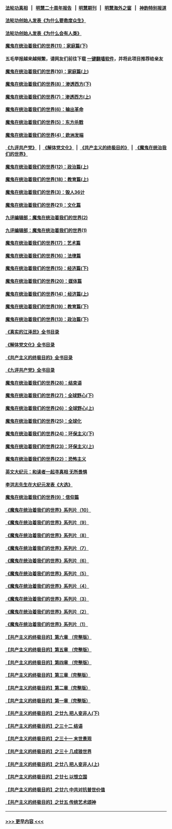 #### [法轮功真相](https://github.com/gfw-breaker/truth/blob/master/README.md?t=0) &nbsp;&nbsp;|&nbsp;&nbsp; [明慧二十周年报告](https://github.com/gfw-breaker/mh-reports/blob/master/README.md?t=0) &nbsp;&nbsp;|&nbsp;&nbsp;[明慧期刊](https://github.com/gfw-breaker/mh-qikan) &nbsp;&nbsp;|&nbsp;&nbsp; [明慧海外之窗](https://github.com/gfw-breaker/mh-news/blob/master/README.md?t=0) &nbsp;&nbsp;|&nbsp;&nbsp; [神韵特别报道](https://github.com/gfw-breaker/mh-news/blob/master/shenyun.md?t=0)
#### [法轮功创始人发表《为什么要救度众生》](../pages/nsc422/n13975246.md?t=06160343) 
#### [法轮功创始人发表《为什么会有人类》](../pages/nsc422/n13912117.md?t=06160343) 
#### [魔鬼在统治着我们的世界(11)：家庭篇(下)](../pages/nsc422/n10440961.md?t=06160343) 
#### 五毛举报越来越频繁，请网友们前往下载 [一键翻墙软件](https://github.com/gfw-breaker/ssr-accounts)，并将此项目推荐给亲友
#### [魔鬼在统治着我们的世界(10)：家庭篇(上)](../pages/nsc422/n10435448.md?t=06160343) 
#### [魔鬼在统治着我们的世界(8)：渗透西方(下)](../pages/nsc422/n10429603.md?t=06160343) 
#### [魔鬼在统治着我们的世界(7)：渗透西方(上)](../pages/nsc422/n10426013.md?t=06160343) 
#### [魔鬼在统治着我们的世界(6)：输出革命](../pages/nsc422/n10421536.md?t=06160343) 
#### [魔鬼在统治着我们的世界(5)：东方杀戮](../pages/nsc422/n10417707.md?t=06160343) 
#### [魔鬼在统治着我们的世界(4)：欧洲发端](../pages/nsc422/n10414890.md?t=06160343) 
#### [《九评共产党》](https://github.com/begood0513/9ping.md/blob/master/README.md) &nbsp;|&nbsp; [《解体党文化》](../../../../jtdwh.md/blob/master/README.md)  &nbsp;|&nbsp; [《共产主义的终极目的》](../../../../gczydzjmd.md/blob/master/README.md) &nbsp;|&nbsp; [《魔鬼在统治我们的世界》](../../../../mgztzwmdsj.md/blob/master/README.md) 
#### [魔鬼在统治着我们的世界(12)：政治篇(上)](../pages/nsc422/n10444576.md?t=06160343) 
#### [魔鬼在统治着我们的世界(18)：教育篇(上)](../pages/nsc422/n10526970.md?t=06160343) 
#### [魔鬼在统治着我们的世界(3)：毁人36计](../pages/nsc422/n10411583.md?t=06160343) 
#### [魔鬼在统治着我们的世界(21)：文化篇](../pages/nsc422/n10597706.md?t=06160343) 
#### [九评编辑部：魔鬼在统治着我们的世界(2)](../pages/nsc422/n10410036.md?t=06160343) 
#### [九评编辑部：魔鬼在统治着我们的世界(1)](../pages/nsc422/n10406825.md?t=06160343) 
#### [魔鬼在统治着我们的世界(17)：艺术篇](../pages/nsc422/n10499093.md?t=06160343) 
#### [魔鬼在统治着我们的世界(16)：法律篇](../pages/nsc422/n10485969.md?t=06160343) 
#### [魔鬼在统治着我们的世界(15)：经济篇(下)](../pages/nsc422/n10469975.md?t=06160343) 
#### [魔鬼在统治着我们的世界(20)：媒体篇](../pages/nsc422/n10586579.md?t=06160343) 
#### [魔鬼在统治着我们的世界(14)：经济篇(上)](../pages/nsc422/n10457370.md?t=06160343) 
#### [魔鬼在统治着我们的世界(19)：教育篇(下)](../pages/nsc422/n10564808.md?t=06160343) 
#### [魔鬼在统治着我们的世界(13)：政治篇(下)](../pages/nsc422/n10448270.md?t=06160343) 
#### [《真实的江泽民》全书目录](../pages/nsc422/n13721399.md?t=06160343) 
#### [《解体党文化》全书目录](../pages/nsc422/n13721157.md?t=06160343) 
#### [《共产主义的终极目的》全书目录](../pages/nsc422/n13721048.md?t=06160343) 
#### [《九评共产党》全书目录](../pages/nsc422/n13708085.md?t=06160343) 
#### [魔鬼在统治着我们的世界(28)：结束语](../pages/nsc422/n10936246.md?t=06160343) 
#### [魔鬼在统治着我们的世界(27)：全球野心(下)](../pages/nsc422/n10928319.md?t=06160343) 
#### [魔鬼在统治着我们的世界(26)：全球野心(上)](../pages/nsc422/n10900318.md?t=06160343) 
#### [魔鬼在统治着我们的世界(25)：全球化](../pages/nsc422/n10788205.md?t=06160343) 
#### [魔鬼在统治着我们的世界(24)：环保主义(下)](../pages/nsc422/n10695307.md?t=06160343) 
#### [魔鬼在统治着我们的世界(23)：环保主义(上)](../pages/nsc422/n10688613.md?t=06160343) 
#### [魔鬼在统治着我们的世界(22)：恐怖主义](../pages/nsc422/n10614727.md?t=06160343) 
#### [英文大纪元：和读者一起寻真相 无所畏惧](../pages/nsc422/n12542027.md?t=06160343) 
#### [李洪志先生在大纪元发表《大选》](../pages/nsc422/n12534746.md?t=06160343) 
#### [魔鬼在统治着我们的世界(9)：信仰篇](../pages/nsc422/n10432159.md?t=06160343) 
#### [《魔鬼在统治着我们的世界》系列片（10）](../pages/nsc422/n12292670.md?t=06160343) 
#### [《魔鬼在统治着我们的世界》系列片（9）](../pages/nsc422/n12290859.md?t=06160343) 
#### [《魔鬼在统治着我们的世界》系列片（8）](../pages/nsc422/n12287445.md?t=06160343) 
#### [《魔鬼在统治着我们的世界》系列片（7）](../pages/nsc422/n12283425.md?t=06160343) 
#### [《魔鬼在统治着我们的世界》系列片（6）](../pages/nsc422/n12282314.md?t=06160343) 
#### [《魔鬼在统治着我们的世界》系列片（5）](../pages/nsc422/n12281419.md?t=06160343) 
#### [《魔鬼在统治着我们的世界》系列片（4）](../pages/nsc422/n12274024.md?t=06160343) 
#### [《魔鬼在统治着我们的世界》系列片（3）](../pages/nsc422/n12271322.md?t=06160343) 
#### [《魔鬼在统治着我们的世界》系列片（2）](../pages/nsc422/n12269049.md?t=06160343) 
#### [《魔鬼在统治着我们的世界》系列片（1）](../pages/nsc422/n12267575.md?t=06160343) 
#### [【共产主义的终极目的】第六章 （完整版）](../pages/nsc422/n11428913.md?t=06160343) 
#### [【共产主义的终极目的】第五章 （完整版）](../pages/nsc422/n11428912.md?t=06160343) 
#### [【共产主义的终极目的】第四章 （完整版）](../pages/nsc422/n11428907.md?t=06160343) 
#### [【共产主义的终极目的】第三章（完整版）](../pages/nsc422/n11428848.md?t=06160343) 
#### [【共产主义的终极目的】第二章（完整版）](../pages/nsc422/n11428831.md?t=06160343) 
#### [【共产主义的终极目的】第一章（完整版）](../pages/nsc422/n11417651.md?t=06160343) 
#### [【共产主义的终极目的】之廿九 把人变非人(下)](../pages/nsc422/n11344140.md?t=06160343) 
#### [【共产主义的终极目的】之三十二 结语](../pages/nsc422/n11360535.md?t=06160343) 
#### [【共产主义的终极目的】之三十一 末世景观](../pages/nsc422/n11351129.md?t=06160343) 
#### [【共产主义的终极目的】之三十 几成狼世界](../pages/nsc422/n11348280.md?t=06160343) 
#### [【共产主义的终极目的】之廿八 把人变非人(上)](../pages/nsc422/n11340492.md?t=06160343) 
#### [【共产主义的终极目的】之廿七 以恨立国](../pages/nsc422/n11336944.md?t=06160343) 
#### [【共产主义的终极目的】之廿六 中共对抗普世价值](../pages/nsc422/n11324785.md?t=06160343) 
#### [【共产主义的终极目的】之廿五 传统艺术颂神](../pages/nsc422/n11296396.md?t=06160343) 

----
#### [ >>> 更早内容 <<< ](../indexes/nsc422-earlier.md)

